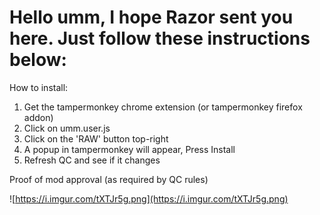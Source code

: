# Hello umm, I hope Razor sent you here. Just follow these instructions below:

How to install:
1. Get the tampermonkey chrome extension (or tampermonkey firefox addon)
2. Click on umm.user.js
3. Click on the 'RAW' button top-right
4. A popup in tampermonkey will appear, Press Install
5. Refresh QC and see if it changes

Proof of mod approval (as required by QC rules)

![https://i.imgur.com/tXTJr5g.png](https://i.imgur.com/tXTJr5g.png)
